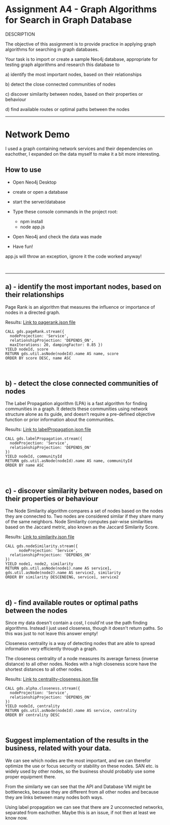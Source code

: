 # Assignment A4 - Graph Algorithms for Search in Graph Database
DESCRIPTION

The objective of this assignment is to provide practice in applying graph algorithms for searching in graph databases.


Your task is to import or create a sample Neo4j database, appropriate for testing graph algorithms and research this database to

a)    identify the most important nodes, based on their relationships

b)   detect the close connected communities of nodes

c)   discover similarity between nodes, based on their properties or behaviour

d)   find available routes or optimal paths between the nodes

---

# Network Demo
I used a graph containing network services and their dependencies on eachother, I expanded on the data myself to make it a bit more interesting.

## How to use

* Open Neo4j Desktop
* create or open a database
* start the server/database

* Type these console commands in the project root:
    * npm install
    * node app.js
* Open Neo4j and check the data was made
* Have fun!

app.js will throw an exception, ignore it the code worked anyway!


<br>

---

## a) - identify the most important nodes, based on their relationships
Page Rank is an algorithm that measures the influence or importance of nodes in a directed graph.

Results: [Link to pagerank.json file](pagerank.json)

```cypher
CALL gds.pageRank.stream({
  nodeProjection: 'Service',
  relationshipProjection: 'DEPENDS_ON',
  maxIterations: 20, dampingFactor: 0.85 })
YIELD nodeId, score
RETURN gds.util.asNode(nodeId).name AS name, score
ORDER BY score DESC, name ASC

```

<br>

## b) - detect the close connected communities of nodes

The Label Propagation algorithm (LPA) is a fast algorithm for finding communities in a graph. It detects these communities using network structure alone as its guide, and doesn’t require a pre-defined objective function or prior information about the communities.

Results: [Link to labelPropagation.json file](labelPropagation.json)
```cypher
CALL gds.labelPropagation.stream({
  nodeProjection: 'Service',
  relationshipProjection: 'DEPENDS_ON'
})
YIELD nodeId, communityId
RETURN gds.util.asNode(nodeId).name AS name, communityId
ORDER BY name ASC
```
<br>

## c) - discover similarity between nodes, based on their properties or behaviour
The Node Similarity algorithm compares a set of nodes based on the nodes they are connected to. Two nodes are considered similar if they share many of the same neighbors. Node Similarity computes pair-wise similarities based on the Jaccard metric, also known as the Jaccard Similarity Score.

Results: [Link to similarity.json file](similarity.json)


```cypher
CALL gds.nodeSimilarity.stream({
      nodeProjection: 'Service',
  relationshipProjection: 'DEPENDS_ON'
})
YIELD node1, node2, similarity
RETURN gds.util.asNode(node1).name AS service1, gds.util.asNode(node2).name AS service2, similarity
ORDER BY similarity DESCENDING, service1, service2
```
<br>

## d) - find available routes or optimal paths between the nodes
Since my data doesn't contain a cost, I could'nt use the path finding algorithms. Instead I just used closeness, though it doesn't return paths. So this was just to not leave this answer empty!

Closeness centrality is a way of detecting nodes that are able to spread information very efficiently through a graph.

The closeness centrality of a node measures its average farness (inverse distance) to all other nodes. Nodes with a high closeness score have the shortest distances to all other nodes.

Results: [Link to centrality-closeness.json file](centrality-closeness.json)

```cypher
CALL gds.alpha.closeness.stream({
  nodeProjection: 'Service',
  relationshipProjection: 'DEPENDS_ON'
})
YIELD nodeId, centrality
RETURN gds.util.asNode(nodeId).name AS service, centrality
ORDER BY centrality DESC
```

<br>

## Suggest implementation of the results in the business, related with your data.

We can see which nodes are the most important, and we can therefor optimize the use or focus security or stability on these nodes. SAN etc. is widely used by other nodes, so the business should probably use some proper equipment there.

From the similarty we can see that the API and Database VM might be bottlenecks, because they are different from all other nodes and because they are links between many nodes both ways.

Using label propagation we can see that there are 2 unconnected networks, separated from eachother. Maybe this is an issue, if not then at least we know now.